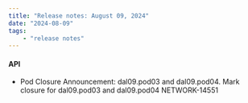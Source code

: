 ```yaml
---
title: "Release notes: August 09, 2024"
date: "2024-08-09"
tags:
    - "release notes"
---
```


#### API

- Pod Closure Announcement: dal09.pod03 and dal09.pod04. Mark closure for dal09.pod03 and dal09.pod04 NETWORK-14551
